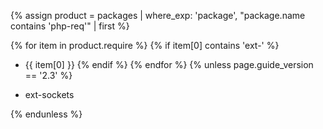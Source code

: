 {% assign product = packages | where_exp: 'package', "package.name contains 'php-req'" | first %}

{% for item in product.require %}
  {% if item[0] contains 'ext-' %}

*  {{ item[0] }}
  {% endif %}
{% endfor %}
{% unless page.guide_version == '2.3' %}

*  ext-sockets

{% endunless %}